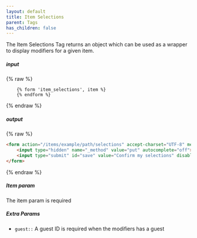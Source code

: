```yaml
---
layout: default
title: Item Selections
parent: Tags
has_children: false
---
```


The Item Selections Tag returns an object which can be used as a wrapper to display modifiers for a given item.


##### input
{% raw %}
```liquid
    {% form 'item_selections', item %}
    {% endform %}
```
{% endraw %}

##### output
{% raw %}
```html
<form action="/items/example/path/selections" accept-charset="UTF-8" method="post">
    <input type="hidden" name="_method" value="put" autocomplete="off">
    <input type="submit" id="save" value="Confirm my selections" disabled="">
</form>
```
{% endraw %}

##### Item param
The item param is required

##### Extra Params
* `guest::` A guest ID is required when the modifiers has a guest